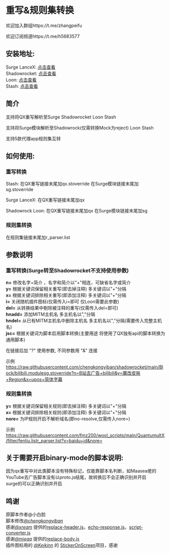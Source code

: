 # 重写&规则集转换
欢迎加入群组https://t.me/zhangpeifu

欢迎订阅频道https://t.me/h5683577

## 安装地址:
   Surge LanceX: [点击查看](https://raw.githubusercontent.com/chengkongyiban/Surge/main/modules/QX_to_Surge.sgmodule)  
   Shadowrocket: [点击查看](https://raw.githubusercontent.com/chengkongyiban/shadowrocket/main/Block/QX_to_Shadowrocket.module)  
   Loon: [点击查看](https://raw.githubusercontent.com/chengkongyiban/Loon/main/Loon-Gallery/Rewrite_to_Loon.plugin)  
   Stash: [点击查看](https://raw.githubusercontent.com/chengkongyiban/stash/main/override_Store/Rewrite_to_Stash.stoverride)  
  
## 简介

支持将QX重写解析至Surge Shadowrocket Loon Stash  
  
支持将Surge模块解析至Shadowrock(仅需转换Mock为reject) Loon Stash  
  
支持5款代理app规则集互转  
  

## 如何使用:  
### 重写转换  
   Stash: 在QX重写链接末尾加qx.stoverride  在Surge模块链接末尾加sg.stoverride  
  
   Surge LanceX: 在QX重写链接末尾加qx  
  
   Shadowrock Loon: 在QX重写链接末尾加qx  在Surge模块链接末尾加sg  
  
### 规则集转换  
   在规则集链接末尾加r_parser.list  

## 参数说明  
### 重写转换(Surge转至Shadowrocket不支持使用参数)  
   **n=**  修改名字+简介 ，名字和简介以"+"相连，可缺省名字或简介  
   **y=**  根据关键词保留相关重写(即去掉注释) 多关键词以"+"分隔  
   **x=**  根据关键词排除相关重写(即添加注释) 多关键词以"+"分隔  
   **i=**  关闭随机插件图标(仅需传入i=即可 仅Loon需要此参数)  
   **del=** 从转换结果中剔除被注释的重写(仅需传入del=即可)  
   **hnadd=** 添加MITM主机名 多主机名以","分隔  
   **hndel=** 从已有MITM主机名中删除主机名 多主机名以","分隔(需要传入完整主机名)  
   **jsc=**  根据关键词为脚本启用脚本转换(主要用途 将使用了QX独有api的脚本转换为通用脚本)  

   在链接后加 "?" 使用参数, 不同参数用 "&" 连接  

   示例 https://raw.githubusercontent.com/chengkongyiban/shadowrocket/main/Block/bilibili.modulesg.stoverride?n=B站去广告+bilibili&y=魔改皮肤+Region&x=upos+简体字幕  

### 规则集转换  
   **y=**  根据关键词保留相关规则(即去掉注释) 多关键词以"+"分隔  
   **x=**  根据关键词排除相关规则(即添加注释) 多关键词以"+"分隔  
   **nore=**  为IP规则开启不解析域名(即no-resolve,仅需传入nore=)  

   示例 https://raw.githubusercontent.com/fmz200/wool_scripts/main/QuantumultX/filter/fenliu.listr_parser.list?x=baidu+jd&nore=  

## 关于需要开启binary-mode的脚本说明:  
   因为qx重写中对此类脚本没有特殊标记，仅能靠脚本名判断，如Maasea佬的YouTube去广告脚本没有以proto.js结尾，故转换后不会正确识别并开启  
   surge的可以正确识别并开启  

## 鸣谢  
原脚本作者@小白脸  
脚本修改[*@chengkongyiban*](https://github.com/chengkongyiban)  
感谢[*@xream*](https://github.com/xream) 提供的[replace-header.js](https://github.com/xream/scripts/raw/main/surge/modules/replace-header/index.js)，[echo-response.js](https://github.com/xream/scripts/raw/main/surge/modules/echo-response/index.js)，[script-converter.js](https://raw.githubusercontent.com/xream/scripts/main/surge/modules/script-converter/script-converter.js)  
感谢[*@mieqq*](https://github.com/mieqq) 提供的[replace-body.js](https://github.com/mieqq/mieqq/raw/master/replace-body.js)  
插件图标用的 [*@Keikinn*](https://github.com/Keikinn) 的 [StickerOnScreen](https://github.com/KeiKinn/StickerOnScreen)项目，感谢  

